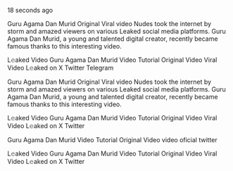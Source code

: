 18 seconds ago

Guru Agama Dan Murid Original Viral video Nudes took the internet by storm and amazed viewers on various Leaked social media platforms. Guru Agama Dan Murid, a young and talented digital creator, recently became famous thanks to this interesting video.

L𝚎aked Video Guru Agama Dan Murid Video Tutorial Original Video Viral Video L𝚎aked on X Twitter Telegram


Guru Agama Dan Murid Original Viral video Nudes took the internet by storm and amazed viewers on various Leaked social media platforms. Guru Agama Dan Murid, a young and talented digital creator, recently became famous thanks to this interesting video.

L𝚎aked Video Guru Agama Dan Murid Video Tutorial Original Video Viral Video L𝚎aked on X Twitter

Guru Agama Dan Murid Video Tutorial Original Video video oficial twitter

L𝚎aked Video Guru Agama Dan Murid Video Tutorial Original Video Viral Video L𝚎aked on X Twitter

 
